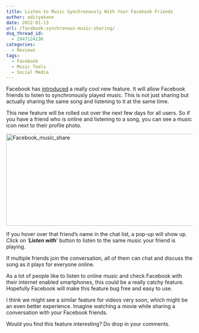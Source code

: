 ```yaml
---
title: Listen to Music Synchronously With Your Facebook Friends
author: adityakane
date: 2012-01-13
url: /facebook-synchronous-music-sharing/
dsq_thread_id:
  - 2947124130
categories:
  - Reviews
tags:
  - Facebook
  - Music Tools
  - Social Media
---
```

Facebook has <a href="https://blog.facebook.com/blog.php?post=10150457932027131" onclick="_gaq.push(['_trackEvent', 'outbound-article', 'https://blog.facebook.com/blog.php?post=10150457932027131', 'introduced']);" >introduced</a> a really cool new feature. It will allow Facebook friends to listen to synchronously played music. This is not just sharing but actually sharing the same song and listening to it at the same time.

This new feature will be rolled out over the next few days for all users. So if you have a friend who is online and listening to a song, you can see a music icon next to their profile photo.

[<img style="background-image: none; padding-left: 0px; padding-right: 0px; display: inline; padding-top: 0px; border: 0px;" title="Facebook_music_share" src="http://cdn.devilsworkshop.org/files/2012/01/Facebook_music_share_thumb.png" alt="Facebook_music_share" width="549" height="249" border="0" />][1]

If you hover over that friend’s name in the chat list, a pop-up will show up. Click on ‘***Listen with***’ button to listen to the same music your friend is playing.

If multiple friends join the conversation, all of them can chat and discuss the song as it plays for everyone online.

As a lot of people like to listen to online music and check Facebook with their internet enabled smartphones, this could be a really catchy feature. Hopefully Facebook will make this feature bug free and easy to use.

I think we might see a similar feature for videos very soon, which might be an even better experience. Imagine watching a movie while sharing a conversation with your Facebook friends.

Would you find this feature interesting? Do drop in your comments.

 [1]: http://cdn.devilsworkshop.org/files/2012/01/Facebook_music_share.png
